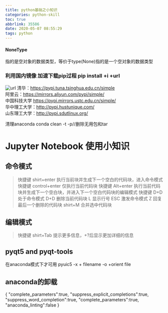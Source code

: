```yaml
---
title: python基础之小知识
categories: python-skill
toc: true
abbrlink: 35586
date: 2020-05-07 08:55:29
tags: python
---
```

#### NoneType 
指的是空对象的数据类型，等价于type(None)指的是一个空对象的数据类型


### 利用国内镜像 加速下载pip过程  pip install +i +url 

 ![url](https://blog.csdn.net/wcy23580/article/details/89927303) 
清华：https://pypi.tuna.tsinghua.edu.cn/simple <br>
阿里云：https://mirrors.aliyun.com/pypi/simple/ <br>
中国科技大学 https://pypi.mirrors.ustc.edu.cn/simple/ <br>
华中理工大学：http://pypi.hustunique.com/ <br>
山东理工大学：http://pypi.sdutlinux.org/ <br>

清理anaconda conda clean -t -p//删除无用包和tar
<!-- more -->


# Jupyter Notebook 使用小知识
## 命令模式
>快捷键 shirt+enter 执行当前块并生成下一个空白的代码块，进入命令模式
>快捷键 control+enter 仅执行当前代码块
>快捷键  Alt+enter  执行当前代码块并生成下一个空白块，并进入下一个空白代码块的编辑模式
>快捷键 D+D         处于命令模式 D+D 删除当前代码块
		L          显示行号
		ESC        激发命令模式
		Z          回复最后一个删除的代码块	
		shirt+M    合并选中代码块

## 编辑模式
>快捷键 shirt+Tab 提示更多信息，+?后显示更加详细的信息





## pyqt5 and pyqt-tools
在anaconda模式下才可用
 pyuic5 -x + filename -o +orient file


## anaconda的卸载
{
	"complete_parameters":true,
	"suppress_explicit_completions":true,
	"suppress_word_completion":true,
	"complete_parameters":true,
	"anaconda_linting":false
}
